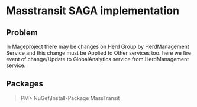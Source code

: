 # Masstransit SAGA implementation

## Problem

In Mageproject there may be changes on Herd Group by HerdManagement Service and this change must be Applied to Other services too. here we fire event of change/Update to GlobalAnalytics service from HerdManagement service. 

## Packages

> PM> NuGet\Install-Package MassTransit
